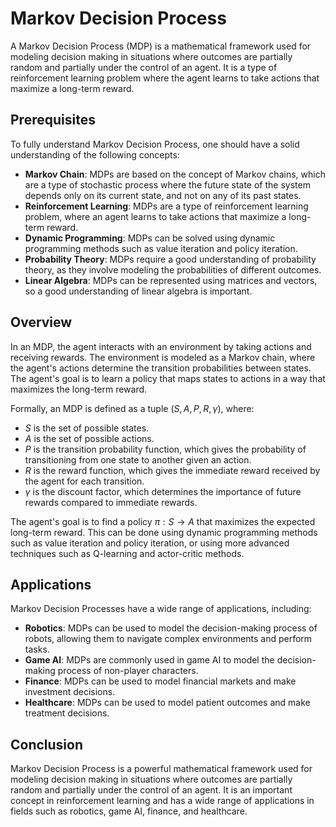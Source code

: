 # Markov Decision Process

A Markov Decision Process (MDP) is a mathematical framework used for modeling decision making in situations where outcomes are partially random and partially under the control of an agent. It is a type of reinforcement learning problem where the agent learns to take actions that maximize a long-term reward. 

## Prerequisites

To fully understand Markov Decision Process, one should have a solid understanding of the following concepts:

- **Markov Chain**: MDPs are based on the concept of Markov chains, which are a type of stochastic process where the future state of the system depends only on its current state, and not on any of its past states.
- **Reinforcement Learning**: MDPs are a type of reinforcement learning problem, where an agent learns to take actions that maximize a long-term reward.
- **Dynamic Programming**: MDPs can be solved using dynamic programming methods such as value iteration and policy iteration.
- **Probability Theory**: MDPs require a good understanding of probability theory, as they involve modeling the probabilities of different outcomes.
- **Linear Algebra**: MDPs can be represented using matrices and vectors, so a good understanding of linear algebra is important.

## Overview

In an MDP, the agent interacts with an environment by taking actions and receiving rewards. The environment is modeled as a Markov chain, where the agent's actions determine the transition probabilities between states. The agent's goal is to learn a policy that maps states to actions in a way that maximizes the long-term reward.

Formally, an MDP is defined as a tuple $(S, A, P, R, \gamma)$, where:

- $S$ is the set of possible states.
- $A$ is the set of possible actions.
- $P$ is the transition probability function, which gives the probability of transitioning from one state to another given an action.
- $R$ is the reward function, which gives the immediate reward received by the agent for each transition.
- $\gamma$ is the discount factor, which determines the importance of future rewards compared to immediate rewards.

The agent's goal is to find a policy $\pi : S \rightarrow A$ that maximizes the expected long-term reward. This can be done using dynamic programming methods such as value iteration and policy iteration, or using more advanced techniques such as Q-learning and actor-critic methods.

## Applications

Markov Decision Processes have a wide range of applications, including:

- **Robotics**: MDPs can be used to model the decision-making process of robots, allowing them to navigate complex environments and perform tasks.
- **Game AI**: MDPs are commonly used in game AI to model the decision-making process of non-player characters.
- **Finance**: MDPs can be used to model financial markets and make investment decisions.
- **Healthcare**: MDPs can be used to model patient outcomes and make treatment decisions.

## Conclusion

Markov Decision Process is a powerful mathematical framework used for modeling decision making in situations where outcomes are partially random and partially under the control of an agent. It is an important concept in reinforcement learning and has a wide range of applications in fields such as robotics, game AI, finance, and healthcare.
